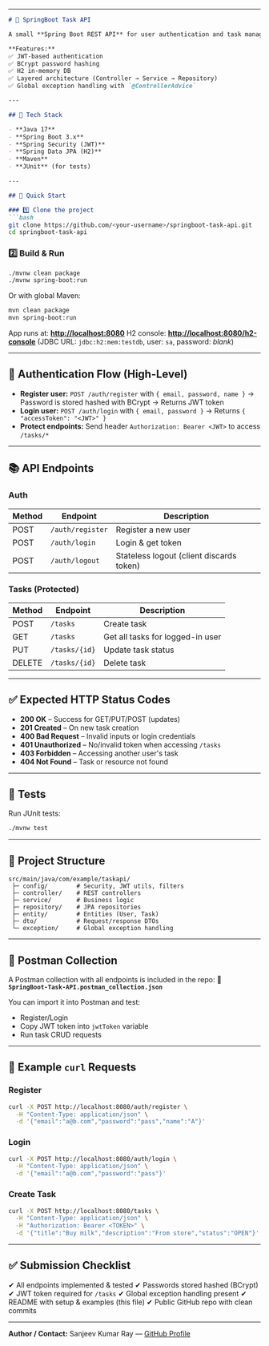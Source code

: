 

---

````markdown
# 📌 SpringBoot Task API

A small **Spring Boot REST API** for user authentication and task management — built for a take-home assignment.

**Features:**  
✅ JWT-based authentication  
✅ BCrypt password hashing  
✅ H2 in-memory DB  
✅ Layered architecture (Controller → Service → Repository)  
✅ Global exception handling with `@ControllerAdvice`  

---

## 🔧 Tech Stack

- **Java 17**
- **Spring Boot 3.x**
- **Spring Security (JWT)**
- **Spring Data JPA (H2)**
- **Maven**
- **JUnit** (for tests)

---

## 🚀 Quick Start

### 1️⃣ Clone the project
```bash
git clone https://github.com/<your-username>/springboot-task-api.git
cd springboot-task-api
````

### 2️⃣ Build & Run

```bash
./mvnw clean package
./mvnw spring-boot:run
```

Or with global Maven:

```bash
mvn clean package
mvn spring-boot:run
```

App runs at: **[http://localhost:8080](http://localhost:8080)**
H2 console: **[http://localhost:8080/h2-console](http://localhost:8080/h2-console)**
(JDBC URL: `jdbc:h2:mem:testdb`, user: `sa`, password: *blank*)

---

## 🔐 Authentication Flow (High-Level)

* **Register user:** `POST /auth/register` with `{ email, password, name }`
  → Password is stored hashed with BCrypt → Returns JWT token
* **Login user:** `POST /auth/login` with `{ email, password }`
  → Returns `{ "accessToken": "<JWT>" }`
* **Protect endpoints:** Send header `Authorization: Bearer <JWT>` to access `/tasks/*`

---

## 📚 API Endpoints

### Auth

| Method | Endpoint         | Description                              |
| ------ | ---------------- | ---------------------------------------- |
| POST   | `/auth/register` | Register a new user                      |
| POST   | `/auth/login`    | Login & get token                        |
| POST   | `/auth/logout`   | Stateless logout (client discards token) |

### Tasks (Protected)

| Method | Endpoint      | Description                      |
| ------ | ------------- | -------------------------------- |
| POST   | `/tasks`      | Create task                      |
| GET    | `/tasks`      | Get all tasks for logged-in user |
| PUT    | `/tasks/{id}` | Update task status               |
| DELETE | `/tasks/{id}` | Delete task                      |

---

## ✅ Expected HTTP Status Codes

* **200 OK** – Success for GET/PUT/POST (updates)
* **201 Created** – On new task creation
* **400 Bad Request** – Invalid inputs or login credentials
* **401 Unauthorized** – No/invalid token when accessing `/tasks`
* **403 Forbidden** – Accessing another user's task
* **404 Not Found** – Task or resource not found

---

## 🧪 Tests

Run JUnit tests:

```bash
./mvnw test
```

---

## 🧭 Project Structure

```
src/main/java/com/example/taskapi/
 ├─ config/        # Security, JWT utils, filters
 ├─ controller/    # REST controllers
 ├─ service/       # Business logic
 ├─ repository/    # JPA repositories
 ├─ entity/        # Entities (User, Task)
 ├─ dto/           # Request/response DTOs
 └─ exception/     # Global exception handling
```

---

## 🔁 Postman Collection

A Postman collection with all endpoints is included in the repo:
📄 **`SpringBoot-Task-API.postman_collection.json`**

You can import it into Postman and test:

* Register/Login
* Copy JWT token into `jwtToken` variable
* Run task CRUD requests

---

## 🔗 Example `curl` Requests

### Register

```bash
curl -X POST http://localhost:8080/auth/register \
  -H "Content-Type: application/json" \
  -d '{"email":"a@b.com","password":"pass","name":"A"}'
```

### Login

```bash
curl -X POST http://localhost:8080/auth/login \
  -H "Content-Type: application/json" \
  -d '{"email":"a@b.com","password":"pass"}'
```

### Create Task

```bash
curl -X POST http://localhost:8080/tasks \
  -H "Content-Type: application/json" \
  -H "Authorization: Bearer <TOKEN>" \
  -d '{"title":"Buy milk","description":"From store","status":"OPEN"}'
```

---

## ✅ Submission Checklist

✔ All endpoints implemented & tested
✔ Passwords stored hashed (BCrypt)
✔ JWT token required for `/tasks`
✔ Global exception handling present
✔ README with setup & examples (this file)
✔ Public GitHub repo with clean commits

---

**Author / Contact:**
Sanjeev Kumar Ray — [GitHub Profile](https://github.com/sanjeevkumarray)

```

```
